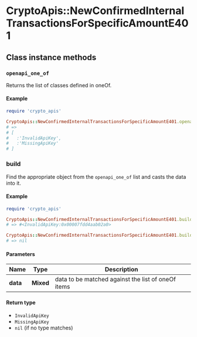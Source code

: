 # CryptoApis::NewConfirmedInternalTransactionsForSpecificAmountE401

## Class instance methods

### `openapi_one_of`

Returns the list of classes defined in oneOf.

#### Example

```ruby
require 'crypto_apis'

CryptoApis::NewConfirmedInternalTransactionsForSpecificAmountE401.openapi_one_of
# =>
# [
#   :'InvalidApiKey',
#   :'MissingApiKey'
# ]
```

### build

Find the appropriate object from the `openapi_one_of` list and casts the data into it.

#### Example

```ruby
require 'crypto_apis'

CryptoApis::NewConfirmedInternalTransactionsForSpecificAmountE401.build(data)
# => #<InvalidApiKey:0x00007fdd4aab02a0>

CryptoApis::NewConfirmedInternalTransactionsForSpecificAmountE401.build(data_that_doesnt_match)
# => nil
```

#### Parameters

| Name | Type | Description |
| ---- | ---- | ----------- |
| **data** | **Mixed** | data to be matched against the list of oneOf items |

#### Return type

- `InvalidApiKey`
- `MissingApiKey`
- `nil` (if no type matches)

